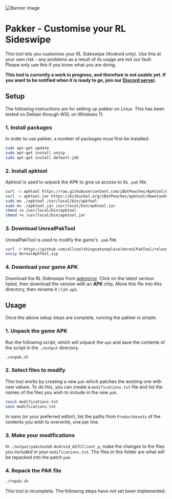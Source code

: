 ![Banner image](https://3k4812ts.media.zestyio.com/keyart.jpg)

# Pakker - Customise your RL Sideswipe

This tool lets you customise your RL Sideswipe (Android only). Use this at your own risk - any problems as a result of its usage are not our fault. Please only use this if you know what you are doing.

**This tool is currently a work in progress, and therefore is not usable yet. If you want to be notified when it is ready to go, join our [Discord server](https://rlss.gg/discord).**

## Setup

The following instructions are for setting up pakker on Linux. This has been tested on Debian through WSL on Windows 11.

### 1. Install packages

In order to use pakker, a number of packages must first be installed.

```bash
sudo apt-get update
sudo apt-get install unzip
sudo apt-get install default-jdk
```

### 2. Install apktool

Apktool is used to unpack the APK to give us access to its `.pak` file.

```bash
curl -o apktool https://raw.githubusercontent.com/iBotPeaches/Apktool/master/scripts/windows/apktool.bat
curl -o apktool.jar https://bitbucket.org/iBotPeaches/apktool/downloads/apktool_2.9.0.jar
sudo mv ./apktool /usr/local/bin/apktool
sudo mv ./apktool.jar /usr/local/bin/apktool.jar
chmod +x /usr/local/bin/apktool
chmod +x /usr/local/bin/apktool.jar
```

### 3. Download UnrealPakTool

UnrealPakTool is used to modify the game's `.pak` file.

```bash
curl -O https://github.com/allcoolthingsatoneplace/UnrealPakTool/releases/download/4.27.0/UnrealPakTool.zip
unzip UnrealApkTool.zip
```

### 4. Download your game APK

Download the RL Sideswipe from [apkmirror](https://www.apkmirror.com/apk/psyonix-studios/rocket-league-sideswipe/). Click on the latest version listed, then download the version with an **APK** chip. Move this file into this directory, then rename it `rl2d.apk`.

## Usage

Once the above setup steps are complete, running the pakker is simple.

### 1. Unpack the game APK

Run the following script, which will unpack the `apk` and save the contents of the script in the `./output` directory.

```bash
./unpak.sh
```

### 2. Select files to modify

This tool works by creating a new `pak` which patches the existing one with new values. To do this, you can create a `modifications.txt` file and list the names of the files you wish to include in the new `pak`.

```bash
touch modifications.txt
nano modifications.txt
```

In nano (or your preferred editor), list the paths from `ProductAssets` of the contents you wish to overwrite, one per line.

### 3. Make your modifications

In `./output/pakchunk0-Android_ASTCClient_p`, make the changes to the files you included in your `modifications.txt`. The files in this folder are what will be repacked into the patch `pak`.

### 4. Repack the PAK file

```bash
./repak.sh
```

This tool is incomplete. The following steps have not yet been implemented.

